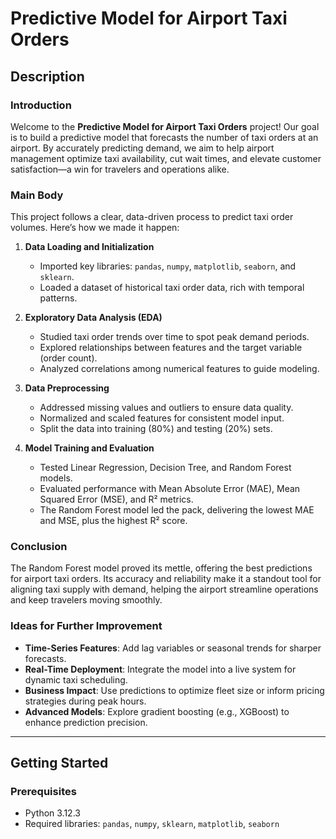# Predictive Model for Airport Taxi Orders

## Description

### Introduction
Welcome to the **Predictive Model for Airport Taxi Orders** project! Our goal is to build a predictive model that forecasts the number of taxi orders at an airport. By accurately predicting demand, we aim to help airport management optimize taxi availability, cut wait times, and elevate customer satisfaction—a win for travelers and operations alike.

### Main Body
This project follows a clear, data-driven process to predict taxi order volumes. Here’s how we made it happen:

1. **Data Loading and Initialization**  
   - Imported key libraries: `pandas`, `numpy`, `matplotlib`, `seaborn`, and `sklearn`.  
   - Loaded a dataset of historical taxi order data, rich with temporal patterns.  

2. **Exploratory Data Analysis (EDA)**  
   - Studied taxi order trends over time to spot peak demand periods.  
   - Explored relationships between features and the target variable (order count).  
   - Analyzed correlations among numerical features to guide modeling.  

3. **Data Preprocessing**  
   - Addressed missing values and outliers to ensure data quality.  
   - Normalized and scaled features for consistent model input.  
   - Split the data into training (80%) and testing (20%) sets.  

4. **Model Training and Evaluation**  
   - Tested Linear Regression, Decision Tree, and Random Forest models.  
   - Evaluated performance with Mean Absolute Error (MAE), Mean Squared Error (MSE), and R² metrics.  
   - The Random Forest model led the pack, delivering the lowest MAE and MSE, plus the highest R² score.  

### Conclusion
The Random Forest model proved its mettle, offering the best predictions for airport taxi orders. Its accuracy and reliability make it a standout tool for aligning taxi supply with demand, helping the airport streamline operations and keep travelers moving smoothly.

### Ideas for Further Improvement
- **Time-Series Features**: Add lag variables or seasonal trends for sharper forecasts.  
- **Real-Time Deployment**: Integrate the model into a live system for dynamic taxi scheduling.  
- **Business Impact**: Use predictions to optimize fleet size or inform pricing strategies during peak hours.  
- **Advanced Models**: Explore gradient boosting (e.g., XGBoost) to enhance prediction precision.  

---

## Getting Started

### Prerequisites
- Python 3.12.3  
- Required libraries: `pandas`, `numpy`, `sklearn`, `matplotlib`, `seaborn`  

